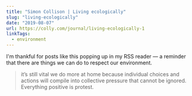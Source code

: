 ```yaml
---
title: "Simon Collison | Living ecologically"
slug: "living-ecologically"
date: "2019-08-07"
url: https://colly.com/journal/living-ecologically-1
linkTags:
  - environment
---
```


I'm thankful for posts like this popping up in my RSS reader — a reminder that there are things we can do to respect our environment.

> it’s still vital we do more at home because individual choices and actions will compile into collective pressure that cannot be ignored. Everything positive is protest.
